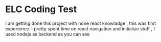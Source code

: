 # ELC Coding Test

I am getting done this project with none react knowladge , this was first experience.
I pretty spent time on react navigation and initialize stuff ,
I used nodejs as backend as you can see 


